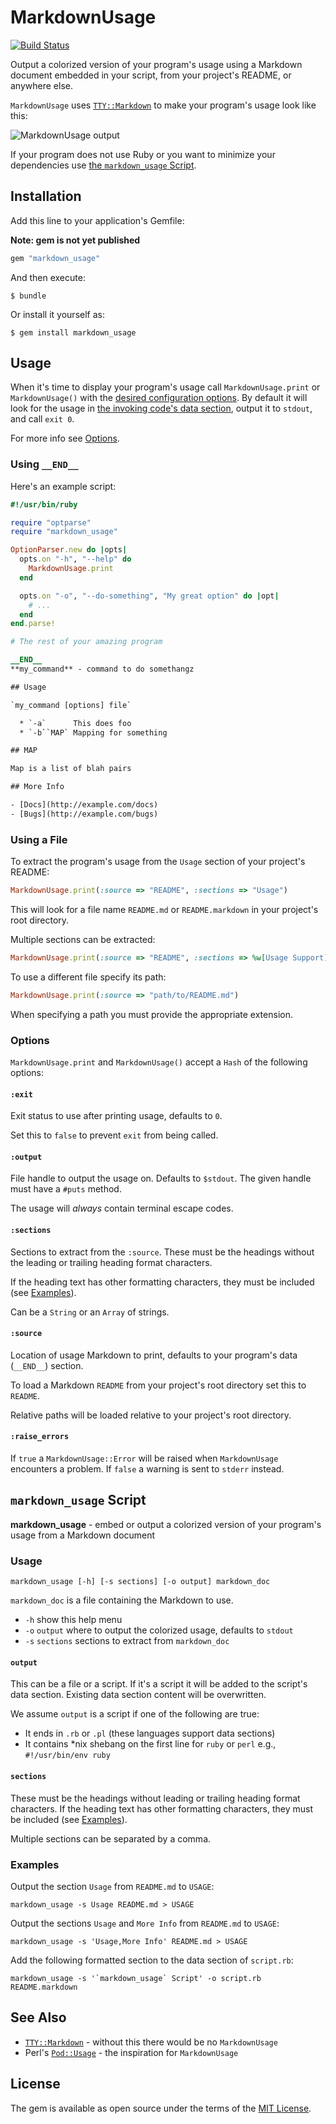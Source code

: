 # MarkdownUsage

[![Build Status](https://secure.travis-ci.org/sshaw/markdown_usage.svg)](https://secure.travis-ci.org/sshaw/markdown_usage)

Output a colorized version of your program's usage using a Markdown document embedded in your script, from your project's README, or anywhere else.

`MarkdownUsage` uses [`TTY::Markdown`](https://github.com/piotrmurach/tty-markdown) to make
your program's usage look like this:

![MarkdownUsage output](usage.png)

If your program does not use Ruby or you want to minimize your dependencies use [the `markdown_usage` Script](#markdown_usage-script).

## Installation

Add this line to your application's Gemfile:

**Note: gem is not yet published**

```ruby
gem "markdown_usage"
```

And then execute:

    $ bundle

Or install it yourself as:

    $ gem install markdown_usage

## Usage

When it's time to display your program's usage call `MarkdownUsage.print` or `MarkdownUsage()` with the [desired configuration options](#options).
By default it will look for the usage in [the invoking code's data section](http://ruby-doc.org/docs/keywords/1.9/Object.html#method-i-__END__),
output it to `stdout`, and call `exit 0`.

For more info see [Options](#options).

### Using `__END__`

Here's an example script:

```rb
#!/usr/bin/ruby

require "optparse"
require "markdown_usage"

OptionParser.new do |opts|
  opts.on "-h", "--help" do
    MarkdownUsage.print
  end

  opts.on "-o", "--do-something", "My great option" do |opt|
    # ...
  end
end.parse!

# The rest of your amazing program

__END__
**my_command** - command to do somethangz

## Usage

`my_command [options] file`

  * `-a`      This does foo
  * `-b``MAP` Mapping for something

## MAP

Map is a list of blah pairs

## More Info

- [Docs](http://example.com/docs)
- [Bugs](http://example.com/bugs)

```

### Using a File

To extract the program's usage from the `Usage` section of your project's README:

```rb
MarkdownUsage.print(:source => "README", :sections => "Usage")
```

This will look for a file name `README.md` or `README.markdown` in your project's root directory.

Multiple sections can be extracted:

```rb
MarkdownUsage.print(:source => "README", :sections => %w[Usage Support])
```

To use a different file specify its path:

```rb
MarkdownUsage.print(:source => "path/to/README.md")
```

When specifying a path you must provide the appropriate extension.

### Options

`MarkdownUsage.print` and `MarkdownUsage()` accept a `Hash` of the following options:

#### `:exit`

Exit status to use after printing usage, defaults to `0`.

Set this to `false` to prevent `exit` from being called.

#### `:output`

File handle to output the usage on. Defaults to `$stdout`. The given handle must
have a `#puts` method.

The usage will *always* contain terminal escape codes.

#### `:sections`

Sections to extract from the `:source`. These must be the headings without the
leading or trailing heading format characters.

If the heading text has other formatting characters, they must be included (see [Examples](#examples)).

Can be a `String` or an `Array` of strings.

#### `:source`

Location of usage Markdown to print, defaults to your program's data (`__END__`) section.

To load a Markdown `README` from your project's root directory set this to `README`.

Relative paths will be loaded relative to your project's root directory.

#### `:raise_errors`

If `true` a `MarkdownUsage::Error` will be raised when `MarkdownUsage` encounters a problem.
If `false` a warning is sent to `stderr` instead.

## `markdown_usage` Script

**markdown_usage** - embed or output a colorized version of your program's usage from a Markdown document

### Usage

```
markdown_usage [-h] [-s sections] [-o output] markdown_doc
```

`markdown_doc` is a file containing the Markdown to use.

- `-h` show this help menu
- `-o` `output`   where to output the colorized usage, defaults to `stdout`
- `-s` `sections` sections to extract from `markdown_doc`

#### `output`

This can be a file or a script. If it's a script it will be added to the script's data section.
Existing data section content will be overwritten.

We assume `output` is a script if one of the following are true:

- It ends in `.rb` or `.pl` (these languages support data sections)
- It contains  *nix shebang on the first line for `ruby` or `perl` e.g., `#!/usr/bin/env ruby`

#### `sections`

These must be the headings without leading or trailing heading format characters.
If the heading text has other formatting characters, they must be included (see [Examples](#examples)).

Multiple sections can be separated by a comma.

### Examples

Output the section `Usage` from `README.md` to `USAGE`:

```
markdown_usage -s Usage README.md > USAGE
```

Output the sections `Usage` and `More Info` from `README.md` to `USAGE`:

```
markdown_usage -s 'Usage,More Info' README.md > USAGE
```

Add the following formatted section to the data section of `script.rb`:

```
markdown_usage -s '`markdown_usage` Script' -o script.rb README.markdown
```

## See Also

- [`TTY::Markdown`](https://github.com/piotrmurach/tty-markdown) - without this there would be no `MarkdownUsage`
- Perl's [`Pod::Usage`](https://metacpan.org/pod/Pod::Usage) - the inspiration for `MarkdownUsage`

## License

The gem is available as open source under the terms of the [MIT License](https://opensource.org/licenses/MIT).
